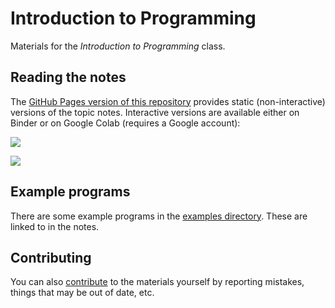 # Introduction to Programming

Materials for the *Introduction to Programming* class.

## Reading the notes

The [GitHub Pages version of this repository](https://luketudge.github.io/introduction-to-programming/content) provides static (non-interactive) versions of the topic notes. Interactive versions are available either on Binder or on Google Colab (requires a Google account):

[![](https://mybinder.org/badge_logo.svg)](https://mybinder.org/v2/gh/luketudge/introduction-to-programming/master?filepath=content)

[![](https://colab.research.google.com/assets/colab-badge.svg)](https://colab.research.google.com/github/luketudge/introduction-to-programming)

## Example programs

There are some example programs in the [examples directory](content/examples). These are linked to in the notes.

## Contributing

You can also [contribute](contributing.md) to the materials yourself by reporting mistakes, things that may be out of date, etc.
